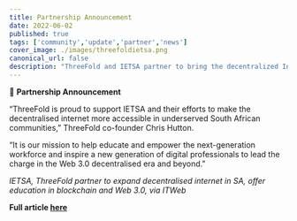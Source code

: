 ```yaml
---
title: Partnership Announcement
date: 2022-06-02
published: true
tags: ['community','update','partner','news']
cover_image: ./images/threefoldietsa.png
canonical_url: false
description: "ThreeFold and IETSA partner to bring the decentralized Internet and education initiatives to South Africa."
---
```


🤝 **Partnership Announcement**

“ThreeFold is proud to support IETSA and their efforts to make the decentralised internet more accessible in underserved South African communities,” ThreeFold co-founder Chris Hutton.

“It is our mission to help educate and empower the next-generation workforce and inspire a new generation of digital professionals to lead the charge in the Web 3.0 decentralised era and beyond."

*IETSA, ThreeFold partner to expand decentralised internet in SA, offer education in blockchain and Web 3.0, via ITWeb*

**Full article [here](https://www.itweb.co.za/content/Pero3qZ3lkpvQb6m)**